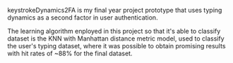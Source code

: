 
keystrokeDynamics2FA is my final year project prototype that uses typing dynamics as a second factor in user authentication.

The learning algorithm enployed in this project so that it's able to classify dataset is the KNN with Manhattan distance metric model, used to classify the user's typing dataset, where it was possible to obtain promising results with hit rates of ~88% for the final dataset.


